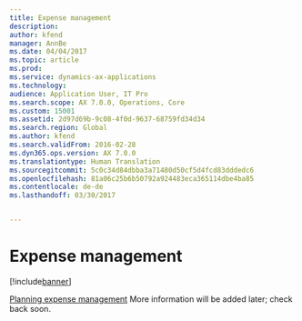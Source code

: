 ```yaml
---
title: Expense management
description: 
author: kfend
manager: AnnBe
ms.date: 04/04/2017
ms.topic: article
ms.prod: 
ms.service: dynamics-ax-applications
ms.technology: 
audience: Application User, IT Pro
ms.search.scope: AX 7.0.0, Operations, Core
ms.custom: 15001
ms.assetid: 2d97d69b-9c08-4f0d-9637-68759fd34d34
ms.search.region: Global
ms.author: kfend
ms.search.validFrom: 2016-02-28
ms.dyn365.ops.version: AX 7.0.0
ms.translationtype: Human Translation
ms.sourcegitcommit: 5c0c34d84dbba3a71480d50cf5d4fcd83dddedc6
ms.openlocfilehash: 81a06c25b6b50792a924483eca365114dbe4ba85
ms.contentlocale: de-de
ms.lasthandoff: 03/30/2017


---
```


# <a name="expense-management"></a>Expense management

[!include[banner](../includes/banner.md)]




[Planning expense management](plan-expense-management.md) More information will be added later; check back soon.




